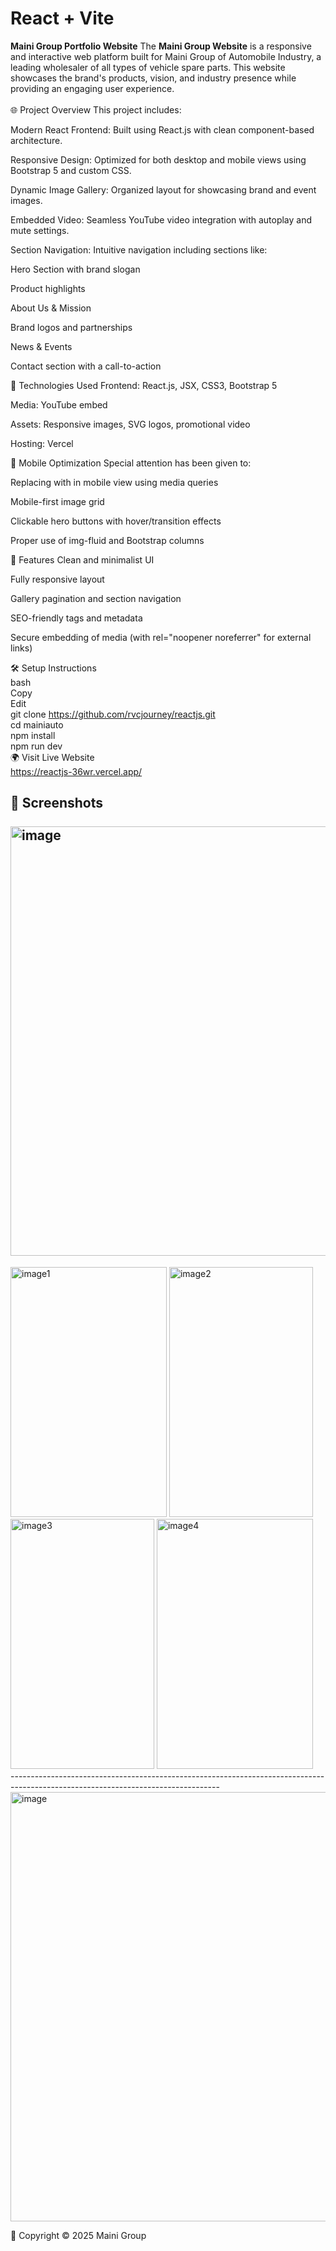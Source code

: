 # React + Vite

__Maini Group Portfolio Website__
The __Maini Group Website__ is a responsive and interactive web platform built for Maini Group of Automobile Industry, a leading wholesaler of all types of vehicle spare parts. This website showcases the brand's products, vision, and industry presence while providing an engaging user experience.
<br><br>
🌐 Project Overview
This project includes:

Modern React Frontend: Built using React.js with clean component-based architecture.

Responsive Design: Optimized for both desktop and mobile views using Bootstrap 5 and custom CSS.

Dynamic Image Gallery: Organized layout for showcasing brand and event images.

Embedded Video: Seamless YouTube video integration with autoplay and mute settings.

Section Navigation: Intuitive navigation including sections like:

Hero Section with brand slogan

Product highlights

About Us & Mission

Brand logos and partnerships

News & Events

Contact section with a call-to-action

📁 Technologies Used
Frontend: React.js, JSX, CSS3, Bootstrap 5

Media: YouTube embed

Assets: Responsive images, SVG logos, promotional video

Hosting: Vercel

📱 Mobile Optimization
Special attention has been given to:

Replacing with in mobile view using media queries

Mobile-first image grid

Clickable hero buttons with hover/transition effects

Proper use of img-fluid and Bootstrap columns

🧩 Features
Clean and minimalist UI

Fully responsive layout

Gallery pagination and section navigation

SEO-friendly tags and metadata

Secure embedding of media (with rel="noopener noreferrer" for external links)

🛠️ Setup Instructions<br>
bash<br>
Copy<br>
Edit<br>
git clone https://github.com/rvcjourney/reactjs.git<br>
cd mainiauto<br>
npm install<br>
npm run dev<br>
🌍 Visit Live Website<br>
https://reactjs-36wr.vercel.app/

📸 Screenshots<br><br>
<img width="1366" height="687" alt="image" src="https://github.com/user-attachments/assets/0143f868-4f0f-4ebf-b465-20698de0d7aa" />
----------------------------------------------------------------------------------------------------------------------------------
<div>
  <img width="250" height="400" alt="image1" src="https://github.com/user-attachments/assets/a277a3ef-439a-4c32-bec8-0cfb1ac0dc0b" />
  <img width="230" height="400" alt="image2" src="https://github.com/user-attachments/assets/08bd8dbc-062f-44d8-856a-df784f47d925" />
  <img width="230" height="400" alt="image3" src="https://github.com/user-attachments/assets/76bada03-ac54-4f3a-841b-d52b0d240934" />
  <img width="250" height="400" alt="image4" src="https://github.com/user-attachments/assets/13dcb702-39d7-4d59-b548-eff33ff94070" />
</div>
----------------------------------------------------------------------------------------------------------------------------------
<img width="1363" height="687" alt="image" src="https://github.com/user-attachments/assets/04d9cfa6-8719-42a1-a4dd-0041b91cb466" />


📄 Copyright
© 2025 Maini Group
